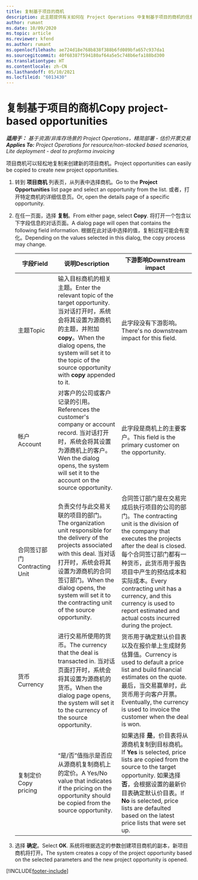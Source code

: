 ```yaml
---
title: 复制基于项目的商机
description: 此主题提供有关如何在 Project Operations 中复制基于项目的商机的信息。
author: rumant
ms.date: 10/09/2020
ms.topic: article
ms.reviewer: kfend
ms.author: rumant
ms.openlocfilehash: ae724d18e768b838f388b6fd089bfa657c937da1
ms.sourcegitcommit: 40f68387f594180af64a5e5c748b6efa188bd300
ms.translationtype: HT
ms.contentlocale: zh-CN
ms.lasthandoff: 05/10/2021
ms.locfileid: "6013430"
---
```

# <a name="copy-project-based-opportunities"></a><span data-ttu-id="eabff-103">复制基于项目的商机</span><span class="sxs-lookup"><span data-stu-id="eabff-103">Copy project-based opportunities</span></span>

<span data-ttu-id="eabff-104">_**适用于：** 基于资源/非库存场景的 Project Operations，精简部署 - 估价开票交易_</span><span class="sxs-lookup"><span data-stu-id="eabff-104">_**Applies To:** Project Operations for resource/non-stocked based scenarios, Lite deployment - deal to proforma invoicing_</span></span>


<span data-ttu-id="eabff-105">项目商机可以轻松地复制来创建新的项目商机。</span><span class="sxs-lookup"><span data-stu-id="eabff-105">Project opportunities can easily be copied to create new project opportunities.</span></span> 

1. <span data-ttu-id="eabff-106">转到 **项目商机** 列表页，从列表中选择商机。</span><span class="sxs-lookup"><span data-stu-id="eabff-106">Go to the **Project Opportunities** list page and select an opportunity from the list.</span></span> <span data-ttu-id="eabff-107">或者，打开特定商机的详细信息页。</span><span class="sxs-lookup"><span data-stu-id="eabff-107">Or, open the details page of a specific opportunity.</span></span> 
2. <span data-ttu-id="eabff-108">在任一页面，选择 **复制**。</span><span class="sxs-lookup"><span data-stu-id="eabff-108">From either page, select **Copy**.</span></span> <span data-ttu-id="eabff-109">将打开一个包含以下字段信息的对话页面。</span><span class="sxs-lookup"><span data-stu-id="eabff-109">A dialog page will open that contains the following field information.</span></span> <span data-ttu-id="eabff-110">根据在此对话中选择的值，复制过程可能会有变化。</span><span class="sxs-lookup"><span data-stu-id="eabff-110">Depending on the values selected in this dialog, the copy process may change.</span></span>

    | <span data-ttu-id="eabff-111">**字段**</span><span class="sxs-lookup"><span data-stu-id="eabff-111">**Field**</span></span> | <span data-ttu-id="eabff-112">**说明**</span><span class="sxs-lookup"><span data-stu-id="eabff-112">**Description**</span></span> | <span data-ttu-id="eabff-113">**下游影响**</span><span class="sxs-lookup"><span data-stu-id="eabff-113">**Downstream impact**</span></span> |
    | --- | --- | --- |
    | <span data-ttu-id="eabff-114">主题</span><span class="sxs-lookup"><span data-stu-id="eabff-114">Topic</span></span> | <span data-ttu-id="eabff-115">输入目标商机的相关主题。</span><span class="sxs-lookup"><span data-stu-id="eabff-115">Enter the relevant topic of the target opportunity.</span></span> <span data-ttu-id="eabff-116">当对话打开时，系统会将其设置为源商机的主题，并附加 **copy**。</span><span class="sxs-lookup"><span data-stu-id="eabff-116">When the dialog opens, the system will set it to the topic of the source opportunity with **copy** appended to it.</span></span> | <span data-ttu-id="eabff-117">此字段没有下游影响。</span><span class="sxs-lookup"><span data-stu-id="eabff-117">There's no downstream impact for this field.</span></span> |
    | <span data-ttu-id="eabff-118">帐户​​</span><span class="sxs-lookup"><span data-stu-id="eabff-118">Account</span></span> | <span data-ttu-id="eabff-119">对客户的公司或客户记录的引用。</span><span class="sxs-lookup"><span data-stu-id="eabff-119">References the customer's company or account record.</span></span> <span data-ttu-id="eabff-120">当对话打开时，系统会将其设置为源商机上的客户。</span><span class="sxs-lookup"><span data-stu-id="eabff-120">Wen the dialog opens, the system will set it to the account on the source opportunity.</span></span> | <span data-ttu-id="eabff-121">此字段是商机上的主要客户。</span><span class="sxs-lookup"><span data-stu-id="eabff-121">This field is the primary customer on the opportunity.</span></span> |
    | <span data-ttu-id="eabff-122">合同签订部门</span><span class="sxs-lookup"><span data-stu-id="eabff-122">Contracting Unit</span></span> | <span data-ttu-id="eabff-123">负责交付与此交易关联的项目的部门。</span><span class="sxs-lookup"><span data-stu-id="eabff-123">The organization unit responsible for the delivery of the projects associated with this deal.</span></span> <span data-ttu-id="eabff-124">当对话打开时，系统会将其设置为源商机的合同签订部门。</span><span class="sxs-lookup"><span data-stu-id="eabff-124">When the dialog opens, the system will set it to the contracting unit of the source opportunity.</span></span> | <span data-ttu-id="eabff-125">合同签订部门是在交易完成后执行项目的公司的部门。</span><span class="sxs-lookup"><span data-stu-id="eabff-125">The contracting unit is the division of the company that executes the projects after the deal is closed.</span></span> <span data-ttu-id="eabff-126">每个合同签订部门都有一种货币，此货币用于报告项目中产生的预估成本和实际成本。</span><span class="sxs-lookup"><span data-stu-id="eabff-126">Every contracting unit has a currency, and this currency is used to report estimated and actual costs incurred during the project.</span></span> |
    | <span data-ttu-id="eabff-127">货币</span><span class="sxs-lookup"><span data-stu-id="eabff-127">Currency</span></span> | <span data-ttu-id="eabff-128">进行交易所使用的货币。</span><span class="sxs-lookup"><span data-stu-id="eabff-128">The currency that the deal is transacted in.</span></span> <span data-ttu-id="eabff-129">当对话页面打开时，系统会将其设置为源商机的货币。</span><span class="sxs-lookup"><span data-stu-id="eabff-129">When the dialog page opens, the system will set it to the currency of the source opportunity.</span></span> | <span data-ttu-id="eabff-130">货币用于确定默认价目表以及在报价单上生成财务估算值。</span><span class="sxs-lookup"><span data-stu-id="eabff-130">Currency is used to default a price list and build financial estimates on the quote.</span></span> <span data-ttu-id="eabff-131">最后，当交易赢单时，此货币用于向客户开票。</span><span class="sxs-lookup"><span data-stu-id="eabff-131">Eventually, the currency is used to invoice the customer when the deal is won.</span></span> |
    | <span data-ttu-id="eabff-132">复制定价</span><span class="sxs-lookup"><span data-stu-id="eabff-132">Copy pricing</span></span> | <span data-ttu-id="eabff-133">“是/否”值指示是否应从源商机复制商机上的定价。</span><span class="sxs-lookup"><span data-stu-id="eabff-133">A Yes/No value that indicates if the pricing on the opportunity should be copied from the source opportunity.</span></span> | <span data-ttu-id="eabff-134">如果选择 **是**，价目表将从源商机复制到目标商机。</span><span class="sxs-lookup"><span data-stu-id="eabff-134">If **Yes** is selected, price lists are copied from the source to the target opportunity.</span></span> <span data-ttu-id="eabff-135">如果选择 **否**，会根据设置的最新价目表确定默认价目表。</span><span class="sxs-lookup"><span data-stu-id="eabff-135">If **No** is selected, price lists are defaulted based on the latest price lists that were set up.</span></span> |

3. <span data-ttu-id="eabff-136">选择 **确定**。</span><span class="sxs-lookup"><span data-stu-id="eabff-136">Select **OK**.</span></span> <span data-ttu-id="eabff-137">系统将根据选定的参数创建项目商机的副本，新项目商机将打开。</span><span class="sxs-lookup"><span data-stu-id="eabff-137">The system creates a copy of the project opportunity based on the selected parameters and the new project opportunity is opened.</span></span>


[!INCLUDE[footer-include](../includes/footer-banner.md)]